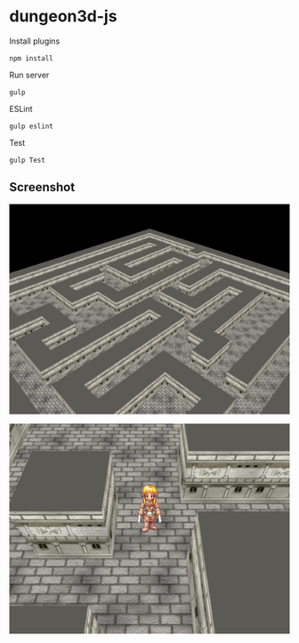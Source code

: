 # dungeon3d-js

Install plugins

    npm install

Run server

    gulp

ESLint

    gulp eslint

Test

    gulp Test

## Screenshot

![Screenshot](https://raw.githubusercontent.com/wertrain/dungeon3d-js/master/screenshot/000.png)  

![Screenshot](https://raw.githubusercontent.com/wertrain/dungeon3d-js/master/screenshot/001.png)  
